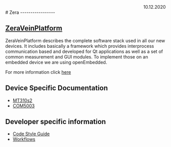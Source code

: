 <div style="text-align: right"> 10.12.2020 </div>
# Zera
-----------------

## [ZeraVeinPlatform](ZeraVeinPlatform/index.md)
ZeraVeinPlatform describes the complete software stack used in all our new devices.
It includes basically a framework which provides interprocess communication based and 
developed for Qt applications as well as a set of common measurement and GUI modules.
To implement those on an embedded device we are using openEmbedded.

For more information click [here](ZeraVeinPlatform/index.md)

## Device Specific Documentation

- [MT310s2](./Devices/MT310s2/index.md)
- [COM5003](./Devices/COM5003/index.md)

## Developer specific information

- [Code Style Guide](./CodeStyle/index.md)
- [Workflows](./Workflows/index.md)




